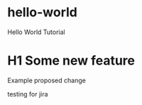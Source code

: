 # hello-world
Hello World Tutorial

# H1 Some new feature
Example proposed change

testing for jira
